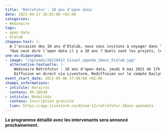 ```yaml
---
title: 'Rétrofutur : 10 ans d’open data'
date: 2021-04-27 16:03:00 +02:00
categories:
- Webinaire
tags:
- open data
- Etalab
chapeau-text: |-
  A l’occasion des 10 ans d’Etalab, nous vous invitons à voyager dans le temps. Revenez avec nous en 2011 et rencontrez les témoins de cette époque pour discuter du paysage de l’open data :
  *Que veut dire l’open data il y a 10 ans ? Quels sont les projets, les espoirs et les réalisations ? Qu’est-ce qui fait consensus ou à l’inverse débat ?*
une-ou-diaporama:
- image: "/uploads/20210427_Visuel_agenda_10ans_Etalab.jpg"
  alternative-textuelle: |-
    Webinaire Rétrofutur : 10 ans d'open data, jeudi 6 mai 2021 de 17h à 18h30
    Diffusion en direct via Livestorm, Rediffusion sur le compte Dailymotion Etalab
event_start_date: 2021-05-06 17:00:00 +02:00
champs_informations:
- intitule: Horaires
  contenu: 9h-10h30
- intitule: Modalités
  contenu: Inscription gratuite
  lien: https://app.livestorm.co/dinum-12/retrofutur-10ans-opendata
---
```


**Le programme détaillé avec les intervenants sera annoncé prochainement.**